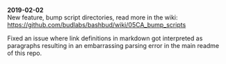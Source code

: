**2019-02-02**  
New feature, bump script directories,
read more in the wiki: https://github.com/budlabs/bashbud/wiki/05CA_bump_scripts  


Fixed an issue where link definitions in markdown got interpreted as paragraphs resulting in an embarrassing parsing error in the main readme of this repo.

